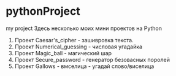 # pythonProject
my project
Здесь несколько моих мини проектов на Python
1. Проект Caesar's_cipher - зашивровка текста.
2. Проект Numerical_guessing - числовая угадайка
3. Проект Magic_ball - магический шар 
4. Проект Secure_password - генератор безовасных поролей
5. Проект Gallows - вмселица - угадай слово/виселица